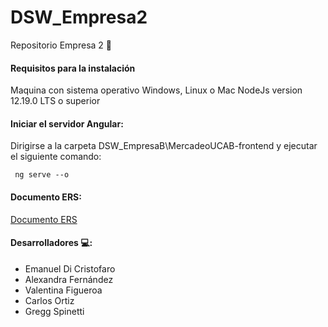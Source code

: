 # DSW_Empresa2
Repositorio Empresa 2 :office:

#### Requisitos para la instalación
Maquina con sistema operativo Windows, Linux o Mac
NodeJs version 12.19.0 LTS o superior

#### Iniciar el servidor Angular: 
Dirigirse a la carpeta DSW_EmpresaB\MercadeoUCAB-frontend y ejecutar el siguiente comando:

     ng serve --o

#### Documento ERS:
[Documento ERS](https://github.com/bismarckpm/DSW_EmpresaB/blob/ce43dbd29d18d3151e75867ad6fcbab6ae7d3c44/ERS.pdf)

#### Desarrolladores :computer::

- Emanuel Di Cristofaro  
- Alexandra Fernández 
- Valentina Figueroa
- Carlos Ortiz
- Gregg Spinetti
